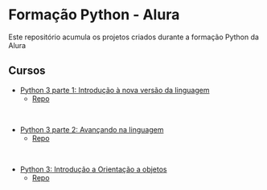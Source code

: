# Formação Python - Alura

Este repositório acumula os projetos criados durante a formação Python da Alura

## Cursos

- [Python 3 parte 1: Introdução à nova versão da linguagem](https://cursos.alura.com.br/course/python-3-introducao-a-nova-versao-da-linguagem)
  - [Repo](python-3-intro-orientacao-objetos)

<br />

- [Python 3 parte 2: Avançando na linguagem](https://cursos.alura.com.br/course/python-3-avancando-na-linguagem)
  - [Repo](/python-3-introducao-a-nova-versao-da-linguagem)

<br />

- [Python 3: Introdução a Orientação a objetos](https://cursos.alura.com.br/course/python-3-intro-orientacao-objetos)
  - [Repo](python-3-intro-orientacao-objetos)
